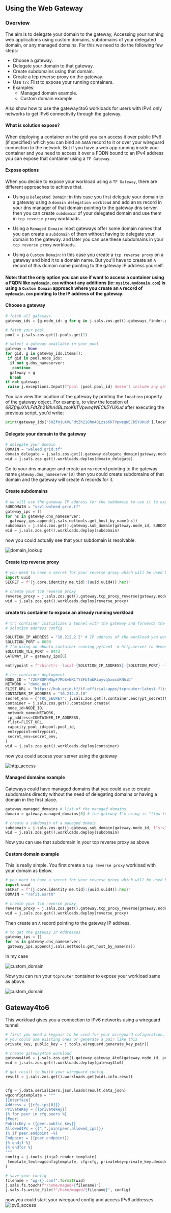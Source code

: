 ## Using the Web Gateway

### Overview

The aim is to delegate your domain to the gateway, Accessing your running web applications using custom domains, subdomains of your delegated domain, or any managed domains. For this we need to do the following few steps:

- Choose a gateway.
- Delegate your domain to that gateway.
- Create subdomains using that domain.
- Create a tcp reverse proxy on the gateway.
- Use `trc` Flist to expose your running containers.
- Examples:
  - Managed domain example.
  - Custom domain example.

Also show how to use the gateway4to6 workloads for users with IPv4 only networks to get IPv6 connectivity through the gateway.

#### What is solution expose?

When deploying a container on the grid you can access it over public IPv6 (if specified) which you can bind an `AAAA` record to it or over your wireguard connection to the network. But if you have a web app running inside your container and you need to access it over a FQDN bound to an IPv4 address you can expose that container using a `TF Gateway`.

#### Expose options

When you decide to expose your workload using a `TF Gateway`, there are different approaches to achieve that.

- Using a `Delegated Domain`: in this case you first delegate your domain to a gateway using a `domain delegation workload` and add an `NS` record in your dns manager of that domain pointing to the gateway dns server. then you can create `subdomain` of your delegated domain and use them in `tcp reverse proxy` workloads.

- Using a `Managed Domain`: most gateways offer some domain names that you can create a `subdomain` of them without having to delegate your domain to the gateway. and later you can use these subdomains in your `tcp reverse proxy` workloads.

- Using a `Custom Domain`: in this case you create a `tcp reverse proxy` on a gateway and bind it to a domain name. But you'll have to create an `A` record of this domain name pointing to the gateway IP address yourself.

#### Note: that the only option you can use if want to access a container using a FQDN like `mydomain.com` without any additions (ie: `mysite.mydomain.com`) is using a `Custom Domain` approach where you create an `A` record of `mydomain.com` pointing to the IP address of the gateway.

#### Choose a gateway

```python
# fetch all gateways
gateway_ids = {g.node_id: g for g in j.sals.zos.get().gateways_finder.gateways_search() if j.sals.zos.get().nodes_finder.filter_is_up(g)}

# fetch your pool
pool = j.sals.zos.get().pools.get(1)

# select a gateway available in your pool
gateway = None
for gid, g in gateway_ids.items():
 if gid in pool.node_ids:
  if not g.dns_nameserver:
   continue
  gateway = g
  break
if not gateway:
 raise j.exceptions.Input(f"pool {pool.pool_id} doesn't include any gateway")
```

You can view the location of the gateway by printing the `location` property of the gateway object. For example, to view the location of _6RZfnjuXVLFdtZh218hn4BLzsoKkTVpweqWECk5YUKud_ after executing the previous script, you'd write:

```python
print(gateway_ids['6RZfnjuXVLFdtZh218hn4BLzsoKkTVpweqWECk5YUKud'].location)
```

#### Delegate your domain to the gateway

```python
# delegate your domain
DOMAIN = "waleed.grid.tf"
domain_delegate = j.sals.zos.get().gateway.delegate_domain(gateway.node_id, DOMAIN, pool.pool_id)
wid = j.sals.zos.get().workloads.deploy(domain_delegate)
```

Go to your dns manager and create an `ns` record pointing to the gateway name `gateway.dns_nameserver[0]` then you could create subdomains of that domain and the gateway will create A records for it.

#### Create subdomains

```python
# we will use the gateway IP address for the subdomain to use it to expose our workloads
SUBDOMAIN = "srv1.waleed.grid.tf"
gateway_ips = []
for ns in gateway.dns_nameserver:
  gateway_ips.append(j.sals.nettools.get_host_by_name(ns))
subdomain = j.sals.zos.get().gateway.sub_domain(gateway.node_id, SUBDOMAIN, gateway_ips, pool.pool_id)
wid = j.sals.zos.get().workloads.deploy(subdomain)
```

now you could actually see that your subdomain is resolvable.

![domain_lookup](./img/01_web_gateway.png)

#### Create tcp reverse proxy

```python
# you need to have a secret for your reverse proxy which will be used by trc container to connect to the gateway. the format is {tid}:{arbitary_value}
import uuid
SECRET = f"{j.core.identity.me.tid}:{uuid.uuid4().hex}"

# create your tcp reverse proxy
reverse_proxy = j.sals.zos.get().gateway.tcp_proxy_reverse(gateway.node_id, SUBDOMAIN, SECRET, pool.pool_id)
wid = j.sals.zos.get().workloads.deploy(reverse_proxy)
```

#### create trc container to expose an already running workload

```python
# trc container initializes a tunnel with the gateway and forwards the traffic recieved on that tunnel to a specified address (the workload you want to expose)
# solution address config

SOLUTION_IP_ADDRESS = "10.212.2.2" # IP address of the workload you want to expose
SOLUTION_PORT = 8000
# I'm using an ubuntu container running python3 -m http.server to demonstrate so the below port will not be used
SOLUTION_TLS_PORT = 8443
GATEWAY_IP = gateway_ips[0]

entrypoint = f"/bin/trc -local {SOLUTION_IP_ADDRESS}:{SOLUTION_PORT} -local-tls {SOLUTION_IP_ADDRESS}:{SOLUTION_TLS_PORT}" f" -remote {GATEWAY_IP}:{gateway.tcp_router_port}"

# trc container deployment
NODE_ID = "72CP8QPhMSpF7MbSvNR1TYZFbTnbRiuyvq5xwcoRNAib"
NETWORK = "demo_net"
FLIST_URL = "https://hub.grid.tf/tf-official-apps/tcprouter:latest.flist"
CONTAINER_IP_ADDRESS = "10.212.2.10"
secret_env = {"TRC_SECRET": j.sals.zos.get().container.encrypt_secret(NODE_ID, SECRET)}
container = j.sals.zos.get().container.create(
 node_id=NODE_ID,
 network_name=NETWORK,
 ip_address=CONTAINER_IP_ADDRESS,
 flist=FLIST_URL,
 capacity_pool_id=pool.pool_id,
 entrypoint=entrypoint,
 secret_env=secret_env,
)
wid = j.sals.zos.get().workloads.deploy(container)
```

now you could access your server using the gateway

![http_access](./img/02_web_gateway.png)

#### Managed domains example

Gateways could have managed domains that you could use to create subdomains directly without the need of delegating domains or having a domain in the first place.

```python
gateway.managed_domains # list of the managed domains
domain = gateway.managed_domains[0] # the gateway I'm using is "tfgw-testnet-01.gateway.tf"

# create a subdomain of a managed domain
subdomain = j.sals.zos.get().gateway.sub_domain(gateway.node_id, f"srv3.{domain}", gateway_ips, pool.pool_id)
wid = j.sals.zos.get().workloads.deploy(subdomain)
```

Now you can use that subdomain in your tcp reverse proxy as above.

#### Custom domain example

This is really simple. You first create a `tcp reverse proxy` workload with your domain as below.

```python
# you need to have a secret for your reverse proxy which will be used by trc container to connect to the gateway. the format is {tid}:{arbitary_value}
import uuid
SECRET = f"{j.core.identity.me.tid}:{uuid.uuid4().hex}"
DOMAIN = "refit.earth"

# create your tcp reverse proxy
reverse_proxy = j.sals.zos.get().gateway.tcp_proxy_reverse(gateway.node_id, DOMAIN, SECRET, pool.pool_id)
wid = j.sals.zos.get().workloads.deploy(reverse_proxy)
```

Then create an `A` record pointing to the gateway IP address.
```python
# to get the gateway IP Addresses
gateway_ips = []
for ns in gateway.dns_nameserver:
 gateway_ips.append(j.sals.nettools.get_host_by_name(ns))
```

In my case

![custom_domain](./img/04_web_gateway.png)

Now you can run your `tcprouter` container to expose your workload same as above.

![custom_domain](./img/05_web_gateway.png)

## Gateway4to6

This workload gives you a connection to IPv6 networks using a wireguard tunnel.

```python
# first you need a keypair to be used for your wireguard cofiguration.
# you could use existing ones or generate a pair like this
private_key, public_key = j.tools.wireguard.generate_key_pair()

# create gateway4to6 workload
gateway4to6 = j.sals.zos.get().gateway.gateway_4to6(gateway.node_id, public_key.decode(), pool.pool_id)
wid = j.sals.zos.get().workloads.deploy(gateway4to6)

# get result to build your wireguard config
result = j.sals.zos.get().workloads.get(wid).info.result


cfg = j.data.serializers.json.loads(result.data_json)
wgconfigtemplate = """
[Interface]
Address = {{cfg.ips[0]}}
PrivateKey = {{privatekey}}
{% for peer in cfg.peers %}
[Peer]
PublicKey = {{peer.public_key}}
AllowedIPs = {{",".join(peer.allowed_ips)}}
{% if peer.endpoint -%}
Endpoint = {{peer.endpoint}}
{% endif %}
{% endfor %}
"""
config = j.tools.jinja2.render_template(
 template_text=wgconfigtemplate, cfg=cfg, privatekey=private_key.decode()
)

# save your config
filename = "wg-{}.conf".format(wid)
j.sals.fs.touch(f"/home/maged/{filename}")
j.sals.fs.write_file(f"/home/maged/{filename}", config)
```

now you could start your wiregaurd config and access IPv6 addresses
![ipv6_access](./img/03_web_gateway.png)
